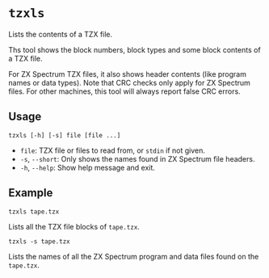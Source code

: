# `tzxls`

Lists the contents of a TZX file.

Ths tool shows the block numbers, block types and some block contents of a TZX file.

For ZX Spectrum TZX files, it also shows header contents (like program names or data types). Note that CRC checks only apply for ZX Spectrum files. For other machines, this tool will always report false CRC errors.

## Usage

```
tzxls [-h] [-s] file [file ...]
```

* `file`: TZX file or files to read from, or `stdin` if not given.
* `-s`, `--short`: Only shows the names found in ZX Spectrum file headers.
* `-h`, `--help`: Show help message and exit.

## Example

```
tzxls tape.tzx
```

Lists all the TZX file blocks of `tape.tzx`.

```
tzxls -s tape.tzx
```
Lists the names of all the ZX Spectrum program and data files found on the `tape.tzx`.
